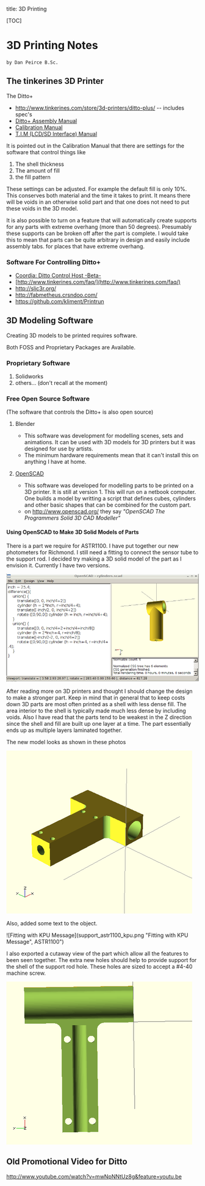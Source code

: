 title: 3D Printing

[TOC]

# 3D Printing Notes
    by Dan Peirce B.Sc.
    
## The tinkerines 3D Printer

The Ditto+ 

* <http://www.tinkerines.com/store/3d-printers/ditto-plus/> -- includes spec's
* [Ditto+ Assembly Manual](http://www.tinkerines.com/Ditto_Kit.pdf)
* [Calibration Manual](http://www.tinkerines.com/Calibration.pdf)
* [T.I.M (LCD/SD Interface) Manual](http://www.tinkerines.com/Manual_LCD.pdf)

It is pointed out in the Calibration Manual that there are settings for the 
software that control things like

1. The shell thickness
2. The amount of fill
3. the fill pattern

These settings can be adjusted. For example the default fill is only 10%. This 
conserves both material and the time it takes to print. It means there will be 
voids in an otherwise solid part and that one does not need to put these voids
in the 3D model.

It is also possible to turn on a feature that will automatically create 
supports for any parts with extreme overhang (more than 50 degrees). Presumably these
supports can be broken off after the part is complete. I would take this to mean that
parts can be quite arbitrary in design and easily include assembly tabs.
for places that have extreme overhang.

### Software For Controlling Ditto+

* [Coordia: Ditto Control Host -Beta-](http://www.tinkerines.com/coordia-ditto-control-host-beta/)
* [http://www.tinkerines.com/faq/](http://www.tinkerines.com/faq/)
* <http://slic3r.org/>
* <http://fabmetheus.crsndoo.com/>
* <https://github.com/kliment/Printrun>


## 3D Modeling Software

Creating 3D models to be printed requires software.

Both FOSS and Proprietary Packages are Available.

### Proprietary Software

1. Solidworks
2. others... (don't recall at the moment)

### Free Open Source Software

(The software that controls the Ditto+ is also open source)

1. Blender 
    * This software was development for modelling scenes, sets and animations. It can be used
      with 3D models for 3D printers but it was designed for use by artists.
    * The minimum hardware requirements mean that it can't install this on anything
      I have at home.

2. [OpenSCAD](openscad.html)
    * This software was developed for modelling parts to be printed on a 3D printer. It 
      is still at version 1. This will run on a netbook computer. One builds a model by 
      writting a script that defines cubes, cylinders and other basic shapes that can be 
      combined for the custom part.
    * on <http://www.openscad.org/> they say *"OpenSCAD The Programmers Solid 3D CAD Modeller"*

#### Using OpenSCAD to Make 3D Solid Models of Parts

There is a part we require for ASTR1100. I have put together our new photometers for Richmond. I still need a fitting to connect the sensor tube to the support rod. I decided try making a 3D solid model of the part as I envision it. Currently I have two versions.

![First Part](cylinders.png "First Part")

After reading more on 3D printers and thought I should change the design to make a stronger 
part. Keep in mind that in general that to keep costs down 3D parts are most often printed as 
a shell with less dense fill. The area interior to the shell is typically made much less dense by including voids. Also I have read that the parts tend to be weakest in the Z direction since the shell and fill are built up one layer at a time. The part essentially ends up as multiple layers laminated together. 

The new model looks as shown in these photos

![Fitting for Photometer](support_astr1100.png "Fitting for Photometer, ASTR1100")

Also, added some text to the object.

![Fitting with KPU Message](support_astr1100_kpu.png "Fitting with KPU Message", ASTR1100")

I also exported a cutaway view of the part which allow all the features to been seen together.
The extra new holes should help to provide support for the shell of the support rod hole.
These holes are sized to accept a #4-40 machine screw.

![Cutaway View](support_astr1100cut.png "Cutaway View of Fitting for Photometer")



## Old Promotional Video for Ditto

<http://www.youtube.com/watch?v=mwNpNNtUz8g&feature=youtu.be>
